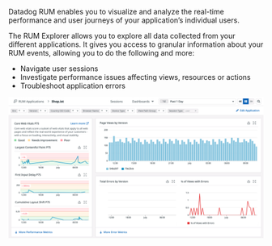 Datadog RUM enables you to visualize and analyze the real-time performance and user journeys of your application’s individual users.

The RUM Explorer allows you to explore all data collected from your different applications. It gives you access to granular information about your RUM events, allowing you to do the following and more:
- Navigate user sessions
- Investigate performance issues affecting views, resources or actions
- Troubleshoot application errors


![rum-shopist-appdash](rumcwv/assets/rum-shopist-appdash.png) 